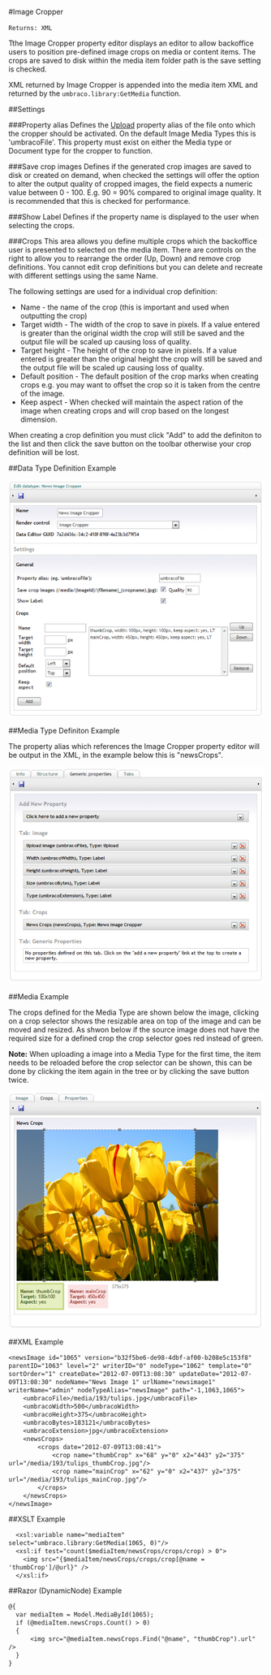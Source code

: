 #Image Cropper

`Returns: XML`

Tthe Image Cropper property editor displays an editor to allow backoffice users to position pre-defined image crops on media or content items. The crops are saved to disk within the media item folder path is the save setting is checked.

XML returned by Image Cropper is appended into the media item XML and returned by the `umbraco.library:GetMedia` function.

##Settings

###Property alias
Defines the [Upload](Upload.md) property alias of the file onto which the cropper should be activated. On the default Image Media Types this is 'umbracoFile'.  This property must exist on either the Media type or Document type for the cropper to function.

###Save crop images
Defines if the generated crop images are saved to disk or created on demand, when checked the settings will offer the option to alter the output quality of cropped images, the field expects a numeric value between 0 - 100. E.g. 90 = 90% compared to original image quality. It is recommended that this is checked for performance.

###Show Label
Defines if the property name is displayed to the user when selecting the crops.

###Crops
This area allows you define multiple crops which the backoffice user is presented to selected on the media item.  There are controls on the right to allow you to rearrange the order (Up, Down) and remove crop definitions.  You cannot edit crop definitions but you can delete and recreate with different settings using the same Name.

The following settings are used for a individual crop definition:

- Name - the name of the crop (this is important and used when outputting the crop)
- Target width - The width of the crop to save in pixels. If a value entered is greater than the original width the crop will still be saved and the output file will be scaled up causing loss of quality.
- Target height - The height of the crop to save in pixels. If a value entered is greater than the original height the crop will still be saved and the output file will be scaled up causing loss of quality.
- Default position - The default position of the crop marks when creating crops e.g. you may want to offset the crop so it is taken from the centre of the image.
- Keep aspect - When checked will maintain the aspect ration of the image when creating crops and will crop based on the longest dimension.

When creating a crop definition you must click "Add" to add the definiton to the list and then click the save button on the toolbar otherwise your crop definition will be lost.

##Data Type Definition Example

![Image Cropper Property Editor Definition](images/Image-Cropper-DataType.jpg?raw=true)

##Media Type Definiton Example

The property alias which references the Image Cropper property editor will be output in the XML, in the example below this is "newsCrops".

![Image Cropper Property Editor Definition](images/Image-Cropper-MediaType.jpg?raw=true)

##Media Example

The crops defined for the Media Type are shown below the image, clicking on a crop selector shows the resizable area on top of the image and can be moved and resized. As shwon below if the source image does not have the required size for a defined crop the crop selector goes red instead of green.

**Note:** When uploading a image into a Media Type for the first time, the item needs to be reloaded before the crop selector can be shown, this can be done by clicking the item again in the tree or by clicking the save button twice.

![Image Cropper Property Editor Definition](images/Image-Cropper-Media.jpg?raw=true)

##XML Example

	<newsImage id="1065" version="b32f5be6-de98-4dbf-af00-b208e5c153f8" parentID="1063" level="2" writerID="0" nodeType="1062" template="0" sortOrder="1" createDate="2012-07-09T13:08:30" updateDate="2012-07-09T13:08:30" nodeName="News Image 1" urlName="newsimage1" writerName="admin" nodeTypeAlias="newsImage" path="-1,1063,1065">
		<umbracoFile>/media/193/tulips.jpg</umbracoFile>
		<umbracoWidth>500</umbracoWidth>
		<umbracoHeight>375</umbracoHeight>
		<umbracoBytes>183121</umbracoBytes>
		<umbracoExtension>jpg</umbracoExtension>
		<newsCrops>
			<crops date="2012-07-09T13:08:41">
				<crop name="thumbCrop" x="68" y="0" x2="443" y2="375" url="/media/193/tulips_thumbCrop.jpg"/>
				<crop name="mainCrop" x="62" y="0" x2="437" y2="375" url="/media/193/tulips_mainCrop.jpg"/>
			</crops>
		</newsCrops>
	</newsImage>

##XSLT Example

	  <xsl:variable name="mediaItem" select="umbraco.library:GetMedia(1065, 0)"/>
	  <xsl:if test="count($mediaItem/newsCrops/crops/crop) > 0">
	    <img src="{$mediaItem/newsCrops/crops/crop[@name = 'thumbCrop']/@url}" />
	  </xsl:if>

##Razor (DynamicNode) Example
	
	@{
	  var mediaItem = Model.MediaById(1065);
	  if (@mediaItem.newsCrops.Count() > 0)
	  {
	      <img src="@mediaItem.newsCrops.Find("@name", "thumbCrop").url" />	  
	  }
	}